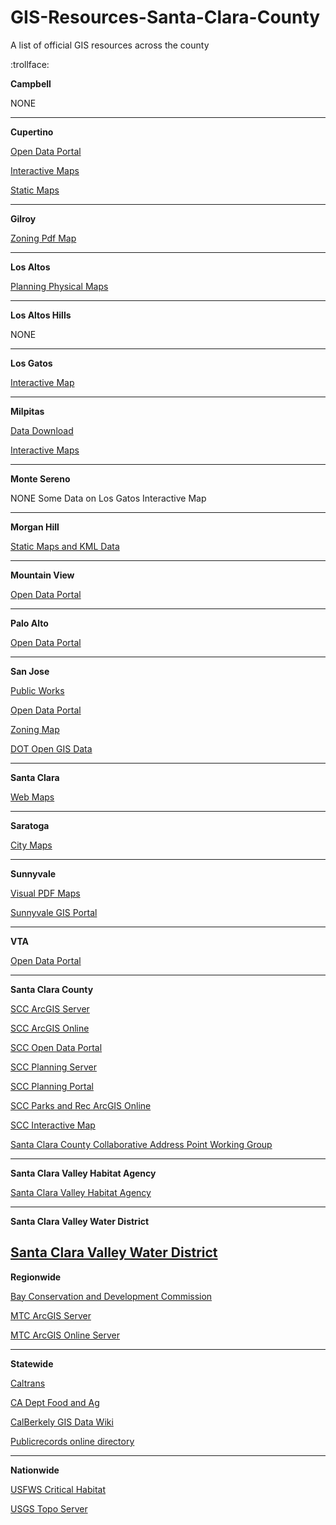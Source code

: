 # GIS-Resources-Santa-Clara-County
A list of official GIS resources across the county

:trollface:


**Campbell**

NONE

---

**Cupertino**

[Open Data Portal](http://gis.cupertino.opendata.arcgis.com/)

[Interactive Maps](https://gis.cupertino.org/webapps/)

[Static Maps](https://gis.cupertino.org/staticmaps/)

---

**Gilroy**

[Zoning Pdf Map](http://www.gilroyedc.org/pdf/ZoningMap.pdf)

---

**Los Altos**

[Planning Physical Maps](http://www.losaltosca.gov/communitydevelopment/page/adopted-plans)

---

**Los Altos Hills**

NONE

---

**Los Gatos**

[Interactive Map](http://www.losgatosca.gov/map)

---

**Milpitas**

[Data Download](http://app.ci.milpitas.ca.gov/services/gis/data_files.asp)

[Interactive Maps](http://www.ci.milpitas.ca.gov/milpitas/departments/information-services/geographic-information/)

---

**Monte Sereno**

NONE
Some Data on Los Gatos Interactive Map

---

**Morgan Hill**

[Static Maps and KML Data](http://www.morgan-hill.ca.gov/657/Maps)

---

**Mountain View**

[Open Data Portal](http://data.mountainview.opendata.arcgis.com/datasets?sort_by=updated_at)

---

**Palo Alto**

[Open Data Portal](http://data.cityofpaloalto.org/dashboards/7576/palo-alto-gis-data/)

---

**San Jose**

[Public Works](http://www.sanjoseca.gov/index.aspx?NID=3308)

[Open Data Portal](http://data.sanjoseca.gov/home)

[Zoning Map](http://www.sanjoseca.gov/index.aspx?nid=2037)

[DOT Open GIS Data](http://gisdata.csjdotgis.opendata.arcgis.com/datasets)

---

**Santa Clara**

[Web Maps](http://santaclaraca.gov/residents/maps)

---

**Saratoga**

[City Maps](http://www.saratoga.ca.us/about/city_maps/)

---

**Sunnyvale**

[Visual PDF Maps](http://sunnyvale.ca.gov/Departments/CommunityDevelopment/MapsandData.aspx)

[Sunnyvale GIS Portal](http://gis.sunnyvale.ca.gov/gallery/)

---

**VTA**

[Open Data Portal](https://github.com/vta/GIS-Resources-Santa-Clara-County)

---

**Santa Clara County**

[SCC ArcGIS Server](https://www.sccgov.org/gis/rest/services)

[SCC ArcGIS Online](http://services.arcgis.com/NkcnS0qk4w2wasOJ/arcgis/rest/services/)

[SCC Open Data Portal](http://prod.sccgov.opendata.arcgis.com/)

[SCC Planning Server](http://services2.arcgis.com/tcv2cMrq63AgvbHF/ArcGIS/rest/services)

[SCC Planning Portal](http://gisdata.sccplanning.opendata.arcgis.com/)

[SCC Parks and Rec ArcGIS Online](http://sccparks.maps.arcgis.com/home/index.html)

[SCC Interactive Map](https://www.sccgov.org/gis/giswelcome/)

[Santa Clara County Collaborative Address Point Working Group](http://sccgov.maps.arcgis.com/home/group.html?id=12035bae10f242a58e46c433ebfe4b69)

---

**Santa Clara Valley Habitat Agency**

[Santa Clara Valley Habitat Agency](http://scv-habitatagency.org/193/GIS-Data-Key-Maps)

---

**Santa Clara Valley Water District**

[Santa Clara Valley Water District](http://www.valleywater.org/services/GIS.aspx)
---

**Regionwide**

[Bay Conservation and Development Commission](http://goo.gl/yeoDO7)

[MTC ArcGIS Server](http://gis.mtc.ca.gov/mtc/rest/services)

[MTC ArcGIS Online Server](https://services3.arcgis.com/i2dkYWmb4wHvYPda/arcgis/rest/services/)

---

**Statewide**

[Caltrans](http://www.dot.ca.gov/hq/tsip/gis/datalibrary/)

[CA Dept Food and Ag](http://gis.cdfa.ca.gov/ArcGIS/rest/services)

[CalBerkely GIS Data Wiki](http://www.lib.berkeley.edu/wikis/EART_wiki/index.php?n=Main.GISDataSources)

[Publicrecords online directory](http://publicrecords.onlinesearches.com/California-GIS-and-Mapping.htm)

---

**Nationwide**

[USFWS Critical Habitat](http://ecos.fws.gov/arcgis/rest/services/crithab/usfwsCriticalHabitat/MapServer)

[USGS Topo Server](http://services.nationalmap.gov/arcgis/rest/services/USGSTopoLarge/MapServer)
